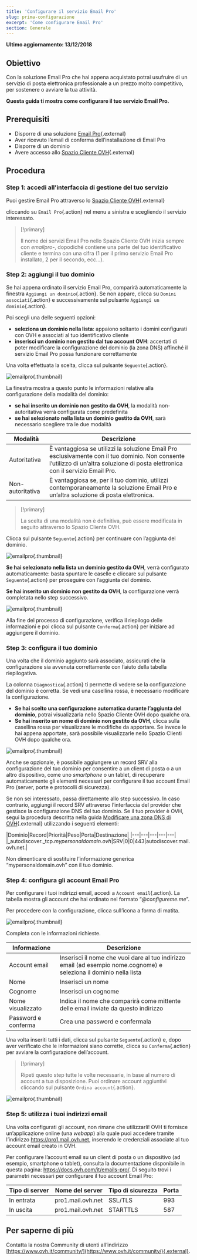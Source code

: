 ```yaml
---
title: 'Configurare il servizio Email Pro'
slug: prima-configurazione
excerpt: 'Come configurare Email Pro'
section: Generale
---
```


**Ultimo aggiornamento: 13/12/2018**

## Obiettivo

Con la soluzione Email Pro che hai appena acquistato potrai usufruire di un servizio di posta elettronica professionale a un prezzo molto competitivo, per sostenere o avviare la tua attività.

**Questa guida ti mostra come configurare il tuo servizio Email Pro.**

## Prerequisiti

- Disporre di una soluzione [Email Pro](https://www.ovh.it/emails/email-pro/){.external}
- Aver ricevuto l’email di conferma dell’installazione di Email Pro
- Disporre di un dominio
- Avere accesso allo [Spazio Cliente OVH](https://www.ovh.com/auth/?action=gotomanager){.external}

## Procedura

### Step 1: accedi all’interfaccia di gestione del tuo servizio

Puoi gestire Email Pro attraverso lo [Spazio Cliente OVH](https://www.ovh.com/auth/?action=gotomanager){.external}

cliccando su `Email Pro`{.action} nel menu a sinistra e scegliendo il servizio interessato. 

> [!primary]
>
> Il nome dei servizi Email Pro nello Spazio Cliente OVH inizia sempre con *emailpro-*, dopodiché contiene una parte del tuo identificativo cliente e termina con una cifra (1 per il primo servizio Email Pro installato, 2 per il secondo, ecc...).
>

### Step 2: aggiungi il tuo dominio

Se hai appena ordinato il servizio Email Pro, comparirà automaticamente la finestra `Aggiungi un dominio`{.action}. Se non appare, clicca su `Domini associati`{.action} e successivamente sul pulsante `Aggiungi un dominio`{.action}.

Poi scegli una delle seguenti opzioni:

- **seleziona un dominio nella lista**\: appaiono soltanto i domini configurati con OVH e associati al tuo identificativo cliente
- **inserisci un dominio non gestito dal tuo account OVH**\: accertati di poter modificare la configurazione del dominio (la zona DNS) affinché il servizio Email Pro possa funzionare correttamente

Una volta effettuata la scelta, clicca sul pulsante `Seguente`{.action}. 

![emailpro](images/first_config_email_pro_add_domain.png){.thumbnail}

La finestra mostra a questo punto le informazioni relative alla configurazione della modalità del dominio:

- **se hai inserito un dominio non gestito da OVH**, la modalità non-autoritativa verrà configurata come predefinita
- **se hai selezionato nella lista un dominio gestito da OVH**, sarà necessario scegliere tra le due modalità

|Modalità |Descrizione|
|---|---|
|Autoritativa|È vantaggiosa se utilizzi la soluzione Email Pro esclusivamente con il tuo dominio. Non consente l’utilizzo di un’altra soluzione di posta elettronica con il servizio Email Pro. |
|Non-autoritativa|È vantaggiosa se, per il tuo dominio, utilizzi contemporaneamente la soluzione Email Pro e un’altra soluzione di posta elettronica. | 

> [!primary]
>
> La scelta di una modalità non è definitiva, può essere modificata in seguito attraverso lo Spazio Cliente OVH.
>

Clicca sul pulsante `Seguente`{.action} per continuare con l’aggiunta del dominio.

![emailpro](images/first_config_email_pro_add_domain_step2.png){.thumbnail}

**Se hai selezionato nella lista un dominio gestito da OVH**, verrà configurato automaticamente: basta spuntare le caselle e cliccare sul pulsante `Seguente`{.action} per proseguire con l’aggiunta del dominio. 

**Se hai inserito un dominio non gestito da OVH**, la configurazione verrà completata nello step successivo.

![emailpro](images/first_config_email_pro_add_domain_step3.png){.thumbnail}

Alla fine del processo di configurazione, verifica il riepilogo delle informazioni e poi clicca sul pulsante `Conferma`{.action} per iniziare ad aggiungere il dominio.

### Step 3: configura il tuo dominio

Una volta che il dominio aggiunto sarà associato, assicurati che la configurazione sia avvenuta correttamente con l’aiuto della tabella riepilogativa.

La colonna `Diagnostica`{.action} ti permette di vedere se la configurazione del dominio è corretta. Se vedi una casellina rossa, è necessario modificare la configurazione.

- **Se hai scelto una configurazione automatica durante l’aggiunta del dominio**, potrai visualizzarla nello Spazio Cliente OVH dopo qualche ora.
- **Se hai inserito un nome di dominio non gestito da OVH**, clicca sulla casellina rossa per visualizzare le modifiche da apportare. Se invece le hai appena apportate, sarà possibile visualizzarle nello Spazio Clienti OVH dopo qualche ora.

![emailpro](images/first_config_email_pro_configure_domain.png){.thumbnail}

Anche se opzionale, è possibile aggiungere un record SRV alla configurazione del tuo dominio per consentire a un client di posta o a un altro dispositivo, come uno _smartphone_ o un tablet, di recuperare automaticamente gli elementi necessari per configurare il tuo account Email Pro (server, porte e protocolli di sicurezza).

Se non sei interessato, passa direttamente allo step successivo. In caso contrario, aggiungi il record SRV attraverso l’interfaccia del provider che gestisce la configurazione DNS del tuo dominio. Se il tuo provider è OVH, segui la procedura descritta nella guida [Modificare una zona DNS di OVH](https://docs.ovh.com/it/domains/web_hosting_modifica_la_tua_zona_dns/){.external} utilizzando i seguenti elementi:

|Dominio|Record|Priorità|Peso|Porta|Destinazione|
|---|---|---|---|---|
|\_autodiscover._tcp.*mypersonaldomain.ovh*|SRV|0|0|443|autodiscover.mail.ovh.net.|

Non dimenticare di sostituire l’informazione generica “mypersonaldomain.ovh” con il tuo dominio.

### Step 4: configura gli account Email Pro 

Per configurare i tuoi indirizzi email, accedi a `Account email`{.action}.  La tabella mostra gli account che hai ordinato nel formato “*@configureme.me*”.

Per procedere con la configurazione, clicca sull’icona a forma di matita.

![emailpro](images/first_config_email_pro_configure_email_accounts.png){.thumbnail}

Completa con le informazioni richieste.

|Informazione|Descrizione|
|---|---|
|Account email|Inserisci il nome che vuoi dare al tuo indirizzo email (ad esempio nome.cognome) e seleziona il dominio nella lista|
|Nome|Inserisci un nome|
|Cognome|Inserisci un cognome|
|Nome visualizzato|Indica il nome che comparirà come mittente delle email inviate da questo indirizzo|
|Password e conferma|Crea una password e confermala| 

Una volta inseriti tutti i dati, clicca sul pulsante `Seguente`{.action} e, dopo aver verificato che le informazioni siano corrette, clicca su `Conferma`{.action} per avviare la configurazione dell’account.

> [!primary]
>
> Ripeti questo step tutte le volte necessarie, in base al numero di account a tua disposizione.  Puoi ordinare account aggiuntivi cliccando sul pulsante `Ordina account`{.action}.
>

![emailpro](images/first_config_email_pro_configure_email_accounts_step2.png){.thumbnail}

### Step 5: utilizza i tuoi indirizzi email

Una volta configurati gli account, non rimane che utilizzarli! OVH ti fornisce un’applicazione online (una *webapp*) alla quale puoi accedere tramite l’indirizzo <https://pro1.mail.ovh.net>, inserendo le credenziali associate al tuo account email creato in OVH.

Per configurare l’account email su un client di posta o un dispositivo (ad esempio, smartphone o tablet), consulta la documentazione disponibile in questa pagina: <https://docs.ovh.com/it/emails-pro/>. Di seguito trovi i parametri necessari per configurare il tuo account Email Pro:

|Tipo di server |Nome del server|Tipo di sicurezza|Porta|
|---|---|---|---|
|In entrata|pro1.mail.ovh.net|SSL/TLS|993|
|In uscita|pro1.mail.ovh.net|STARTTLS|587|

## Per saperne di più

Contatta la nostra Community di utenti all’indirizzo [https://www.ovh.it/community/](https://www.ovh.it/community/){.external}.